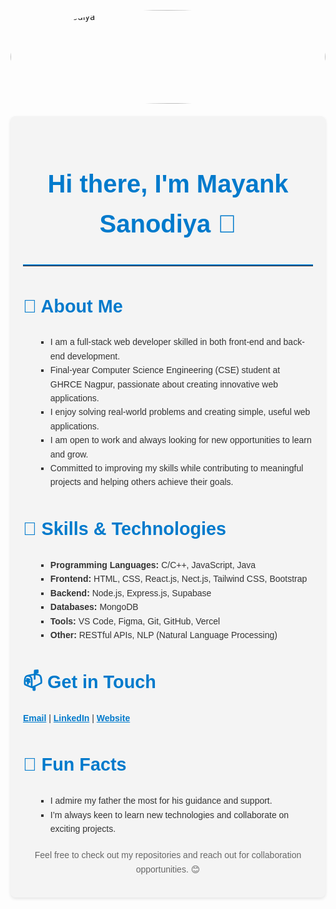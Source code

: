 <p style="width: 100%; height: 150px; overflow: hidden; margin-bottom: 20px;">
  <img src="https://drive.usercontent.google.com/download?id=1oMfey7cYF6DU0P6AYxenvUXP4NrAellK&export=view&authuser=0" alt="Mayank Sanodiya" style="border-radius: 50%; width: 100%;">
</p>



<section style="font-family: Arial, sans-serif; line-height: 1.6; padding: 20px; background-color: #f4f4f4; color: #333; max-width: 800px; margin: auto; border-radius: 8px; box-shadow: 0 2px 5px rgba(0, 0, 0, 0.1);">
  <h1 style="font-size: 2.5rem; color: #007acc; text-align: center;">Hi there, I'm Mayank Sanodiya 👋</h1>
  
  <hr style="margin: 20px 0; border: none; border-top: 2px solid #007acc;">
   <h2 style="color: #007acc; font-size: 1.8rem;">🚀 About Me</h2>
  <ul style="list-style-type: square; margin-left: 20px;">
    <li>I am a full-stack web developer skilled in both front-end and back-end development.</li>
    <li>Final-year Computer Science Engineering (CSE) student at GHRCE Nagpur, passionate about creating innovative web applications.</li>
    <li>I enjoy solving real-world problems and creating simple, useful web applications.</li>
    <li>I am open to work and always looking for new opportunities to learn and grow.</li>
    <li>Committed to improving my skills while contributing to meaningful projects and helping others achieve their goals.</li>
  </ul>

  <h2 style="color: #007acc; font-size: 1.8rem;">💼 Skills & Technologies</h2>
  <ul style="list-style-type: square; margin-left: 20px;">
    <li><strong>Programming Languages:</strong> C/C++, JavaScript, Java</li>
  <li><strong>Frontend:</strong> HTML, CSS, React.js, Nect.js, Tailwind CSS, Bootstrap</li>
  <li><strong>Backend:</strong> Node.js, Express.js, Supabase</li>
  <li><strong>Databases:</strong> MongoDB</li>
  <li><strong>Tools:</strong> VS Code, Figma, Git, GitHub, Vercel</li>
  <li><strong>Other:</strong> RESTful APIs, NLP (Natural Language Processing)</li>
  </ul>

  <h2 style="color: #007acc; font-size: 1.8rem;">📫 Get in Touch</h2>
<p>
  <strong><a href="mailto:mayanksanodiya07@gmail.com" style="color: #007acc;">Email</a></strong> |  
  <strong><a href="https://www.linkedin.com/in/mayank-sanodiya-58310322a" target="_blank" style="color: #007acc;">LinkedIn</a></strong> |
  <strong><a href="https://mayanksanodiya.vercel.app/" target="_blank" style="color: #007acc;">Website</a></strong> 
</p>

  <h2 style="color: #007acc; font-size: 1.8rem;">🌱 Fun Facts</h2>
  <ul style="list-style-type: square; margin-left: 20px;">
    <li>I admire my father the most for his guidance and support.</li>
    <li>I’m always keen to learn new technologies and collaborate on exciting projects.</li>
  </ul>

  <p style="text-align: center; margin-top: 20px; color: #666;">Feel free to check out my repositories and reach out for collaboration opportunities. 😊</p>
</section>
